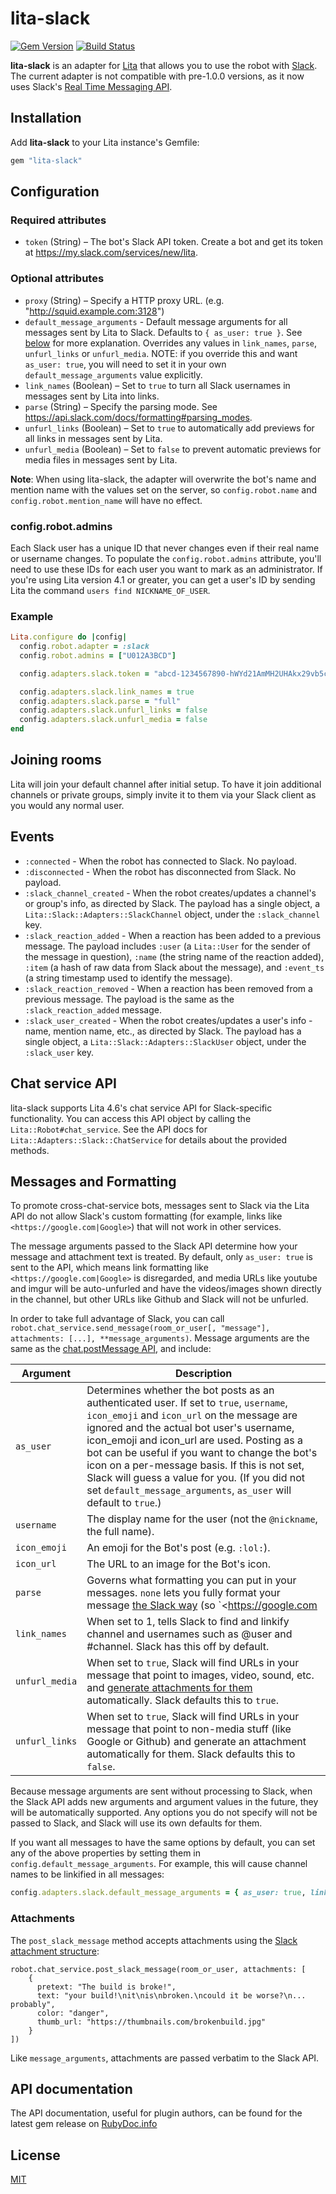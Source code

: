 # lita-slack

[![Gem Version](https://badge.fury.io/rb/lita-slack.png)](http://badge.fury.io/rb/lita-slack)
[![Build Status](https://travis-ci.org/litaio/lita-slack.png?branch=master)](https://travis-ci.org/litaio/lita-slack)

**lita-slack** is an adapter for [Lita](https://www.lita.io/) that allows you to use the robot with [Slack](https://slack.com/). The current adapter is not compatible with pre-1.0.0 versions, as it now uses Slack's [Real Time Messaging API](https://api.slack.com/rtm).

## Installation

Add **lita-slack** to your Lita instance's Gemfile:

``` ruby
gem "lita-slack"
```

## Configuration

### Required attributes

* `token` (String) – The bot's Slack API token. Create a bot and get its token at https://my.slack.com/services/new/lita.

### Optional attributes

* `proxy` (String) – Specify a HTTP proxy URL. (e.g. "http://squid.example.com:3128")
* `default_message_arguments` - Default message arguments for all messages sent by Lita to Slack. Defaults to `{ as_user: true }`. See [below](#message_arguments) for more explanation. Overrides any values in `link_names`, `parse`, `unfurl_links` or `unfurl_media`. NOTE: if you override this and want `as_user: true`, you will need to set it in your own `default_message_arguments` value explicitly.
* `link_names` (Boolean) – Set to `true` to turn all Slack usernames in messages sent by Lita into links.
* `parse` (String) – Specify the parsing mode. See https://api.slack.com/docs/formatting#parsing_modes.
* `unfurl_links` (Boolean) – Set to `true` to automatically add previews for all links in messages sent by Lita.
* `unfurl_media` (Boolean) – Set to `false` to prevent automatic previews for media files in messages sent by Lita.

**Note**: When using lita-slack, the adapter will overwrite the bot's name and mention name with the values set on the server, so `config.robot.name` and `config.robot.mention_name` will have no effect.

### config.robot.admins

Each Slack user has a unique ID that never changes even if their real name or username changes. To populate the `config.robot.admins` attribute, you'll need to use these IDs for each user you want to mark as an administrator. If you're using Lita version 4.1 or greater, you can get a user's ID by sending Lita the command `users find NICKNAME_OF_USER`.

### Example

``` ruby
Lita.configure do |config|
  config.robot.adapter = :slack
  config.robot.admins = ["U012A3BCD"]

  config.adapters.slack.token = "abcd-1234567890-hWYd21AmMH2UHAkx29vb5c1Y"

  config.adapters.slack.link_names = true
  config.adapters.slack.parse = "full"
  config.adapters.slack.unfurl_links = false
  config.adapters.slack.unfurl_media = false
end
```

## Joining rooms

Lita will join your default channel after initial setup. To have it join additional channels or private groups, simply invite it to them via your Slack client as you would any normal user.

## Events

* `:connected` - When the robot has connected to Slack. No payload.
* `:disconnected` - When the robot has disconnected from Slack. No payload.
* `:slack_channel_created` - When the robot creates/updates a channel's or group's info, as directed by Slack. The payload has a single object, a `Lita::Slack::Adapters::SlackChannel` object, under the `:slack_channel` key.
* `:slack_reaction_added` - When a reaction has been added to a previous message. The payload includes `:user` (a `Lita::User` for the sender of the message in question), `:name` (the string name of the reaction added), `:item` (a hash of raw data from Slack about the message), and `:event_ts` (a string timestamp used to identify the message).
* `:slack_reaction_removed` - When a reaction has been removed from a previous message. The payload is the same as the `:slack_reaction_added` message.
* `:slack_user_created` - When the robot creates/updates a user's info - name, mention name, etc., as directed by Slack. The payload has a single object, a `Lita::Slack::Adapters::SlackUser` object, under the `:slack_user` key.

## Chat service API

lita-slack supports Lita 4.6's chat service API for Slack-specific functionality. You can access this API object by calling the `Lita::Robot#chat_service`. See the API docs for `Lita::Adapters::Slack::ChatService` for details about the provided methods.

## Messages and Formatting

To promote cross-chat-service bots, messages sent to Slack via the Lita API do
not allow Slack's custom formatting (for example, links like `<https://google.com|Google>`) that will not work in other services.

The message arguments passed to the Slack API determine how your message and
attachment text is treated. By default, only `as_user: true` is sent to the API,
which means link formatting like `<https://google.com|Google>` is disregarded, and
media URLs like youtube and imgur will be auto-unfurled and have the videos/images
shown directly in the channel, but other URLs like Github and Slack will not be
unfurled.

In order to take full advantage of Slack, you can call
`robot.chat_service.send_message(room_or_user[, "message"], attachments: [...], **message_arguments)`. Message arguments are the same as the [chat.postMessage API](https://api.slack.com/methods/chat.postMessage#arguments), and include:

| Argument      | Description                                                  |
|---------------|--------------------------------------------------------------|
| `as_user`     | Determines whether the bot posts as an authenticated user. If set to `true`, `username`, `icon_emoji` and `icon_url` on the message are ignored and the actual bot user's username, icon_emoji and icon_url are used. Posting as a bot can be useful if you want to change the bot's icon on a per-message basis. If this is not set, Slack will guess a value for you. (If you did not set `default_message_arguments`, `as_user` will default to `true`.)
| `username`     | The display name for the user (not the `@nickname`, the full name).
| `icon_emoji`   | An emoji for the Bot's post (e.g. `:lol:`).
| `icon_url`     | The URL to an image for the Bot's icon.
| `parse`        | Governs what formatting you can put in your messages. `none` lets you fully format your message [the Slack way](https://api.slack.com/docs/formatting) (so `<https://google.com|Google>` prints out as `Google`). `full` does not honor Slack formatting, escaping characters in the message exactly as you sent them (so `<https://google.com|Google>` prints out as `<https://google.com|Google>`), and turns `unfurl_links` on.
| `link_names`   | When set to 1, tells Slack to find and linkify channel and usernames such as @user and #channel. Slack has this off by default.
| `unfurl_media` | When set to `true`, Slack will find URLs in your message that point to images, video, sound, etc. and [generate attachments for them](https://api.slack.com/docs/unfurling) automatically. Slack defaults this to `true`.
| `unfurl_links` | When set to `true`, Slack will find URLs in your message that point to non-media stuff (like Google or Github) and generate an attachment automatically for them. Slack defaults this to `false`.

Because message arguments are sent without processing to Slack, when the
Slack API adds new arguments and argument values in the future, they will be
automatically supported. Any options you do not specify will not be passed to
Slack, and Slack will use its own defaults for them.

If you want all messages to have the same options by default, you can set any of the above properties by setting them in `config.default_message_arguments`. For example, this will cause channel names to be linkified in all messages:

```ruby
config.adapters.slack.default_message_arguments = { as_user: true, link_names: 1 }
```

### Attachments

The `post_slack_message` method accepts attachments using the [Slack attachment structure](https://api.slack.com/docs/attachments):

```
robot.chat_service.post_slack_message(room_or_user, attachments: [
    {
      pretext: "The build is broke!",
      text: "your build!\nit\nis\nbroken.\ncould it be worse?\n... probably",
      color: "danger",
      thumb_url: "https://thumbnails.com/brokenbuild.jpg"
    }
])
```

Like `message_arguments`, attachments are passed verbatim to the Slack API.

## API documentation

The API documentation, useful for plugin authors, can be found for the latest gem release on [RubyDoc.info](http://www.rubydoc.info/gems/lita-slack)

## License

[MIT](http://opensource.org/licenses/MIT)
